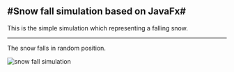#Snow fall simulation based on JavaFx#
----------
This is the simple simulation which representing a falling snow.
__________
The snow falls in random position.

![snow fall simulation](https://user-images.githubusercontent.com/73636880/141982738-2c477a3b-3d13-4b55-9066-02bbc66a2f8d.PNG)
